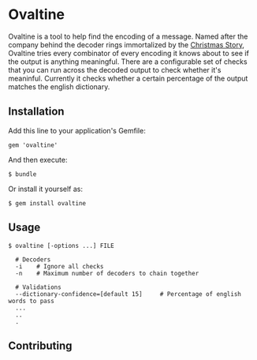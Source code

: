 # Ovaltine

Ovaltine is a tool to help find the encoding of a message. Named after the company behind the decoder rings immortalized by the [Christmas Story](http://en.wikipedia.org/wiki/Secret_decoder_ring), Ovaltine tries every combinator of every encoding it knows about to see if the output is anything meaningful. There are a configurable set of checks that you can run across the decoded output to check whether it's meaninful. Currently it checks whether a certain percentage of the output matches the english dictionary. 

## Installation

Add this line to your application's Gemfile:

    gem 'ovaltine'

And then execute:

    $ bundle

Or install it yourself as:

    $ gem install ovaltine

## Usage

```
$ ovaltine [-options ...] FILE 

  # Decoders
  -i    # Ignore all checks
  -n    # Maximum number of decoders to chain together
  
  # Validations
  --dictionary-confidence=[default 15]     # Percentage of english words to pass
  ...
  ..
  .

```

## Contributing



